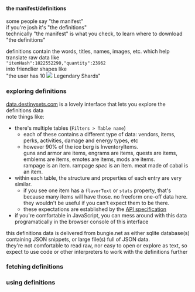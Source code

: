 #### the manifest/definitions

some people say "the manifest"  
if you're josh it's "the definitions"  
technically "the manifest" is what you check, to learn where to download "the definitions"  
  
definitions contain the words, titles, names, images, etc. which help translate raw data like  
`"itemHash":1022552290,"quantity":23962`  
into friendlier shapes like  
"the user has 10 ![](https://www.bungie.net/common/destiny2_content/icons/b3e829460a53354a92d8f893c44db3b7.png) Legendary Shards"

### exploring definitions
[data.destinysets.com](https://data.destinysets.com/) is a lovely interface that lets you explore the definitions data  
note things like:
- there's multiple tables (`Filters > Table name`)
  - each of these contains a different type of data: vendors, items, perks, activities, damage and energy types, etc  
  - however 90% of the ice berg is InventoryItems.  
  guns and armor are items, engrams are items, quests are items, emblems are items, emotes are items, mods are items.  
  rampage is an item. rampage _spec_ is an item. meat made of cabal is an item.
- within each table, the structure and properties of each entry are very similar.  
  - if you see one item has a `flavorText` or `stats` property, that's because many items will have those.
  no freeform one-off data here. they wouldn't be useful if you can't expect them to be there.
  - these expectations are established by the [API specification](api-spec)
- if you're comfortable in JavaScript, you can mess around with this data programatically in the browser console of this interface

this definitions data is delivered from bungie.net as either sqlite database(s) containing JSON snippets, or large file(s) full of JSON data.  
they're not comfortable to read raw, nor easy to open or explore as text, so expect to use code or other interpreters to work with the definitions further

### fetching definitions

### using definitions